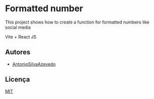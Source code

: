 # Formatted number

This project shows how to create a function for formatted numbers like social media

Vite + React JS

## Autores

- [AntonioSilvaAzevedo](https://www.github.com/AntonioSilvaAzevedo)

## Licença

[MIT](https://choosealicense.com/licenses/mit/)
